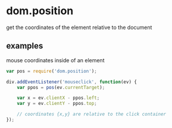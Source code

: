 # dom.position

get the coordinates of the element relative to the document

## examples

mouse coordinates inside of an element

```js
var pos = require('dom.position');

div.addEventListener('mouseclick', function(ev) {
    var ppos = pos(ev.currentTarget);

    var x = ev.clientX - ppos.left;
    var y = ev.clientY - ppos.top;

    // coordinates {x,y} are relative to the click container
});
```
